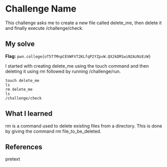 # Challenge Name
This challenge asks me to create a new file called delete_me, then delete it and finally execute /challenge/check.

## My solve
**Flag:** `pwn.college{oT5T7MnpCEVWFVT2KLfqP2YZpvW.QX2kDM1wiN2AzNzEzW}`

I started with creating delete_me using the touch command and then deleting it using rm followed by running /challenge/run.
```
touch delete_me
ls
rm delete_me
ls
/challenge/check
```

## What I learned
rm is a command used to delete existing files from a directory. This is done by giving the command rm file_to_be_deleted.

## References 
pretext
